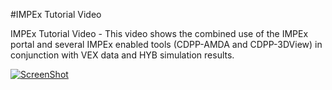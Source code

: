 #IMPEx Tutorial Video

IMPEx Tutorial Video - This video shows the combined use of the IMPEx portal and several IMPEx enabled tools (CDPP-AMDA and CDPP-3DView) in conjunction with VEX data and HYB simulation results.  

[![ScreenShot](https://raw.githubusercontent.com/megadiesel705/tutorials/master/IMPEx_FP7/SINP-Model-Demonstrators/img/Video_Tutorial_Cover.png)](http://youtu.be/vt5fpE0bzSY)
